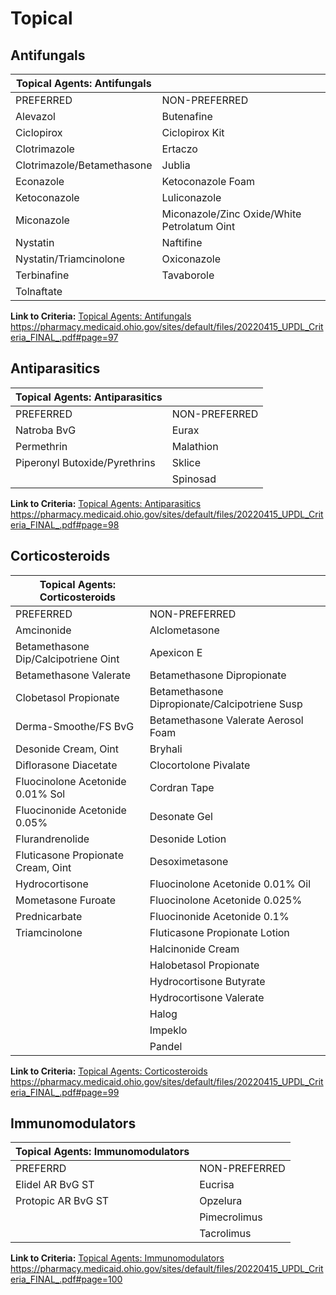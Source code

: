 # Topical

## Antifungals

| Topical Agents: Antifungals  |                                             |
|------------------------------|---------------------------------------------|
| PREFERRED                    | NON-PREFERRED                               |
| Alevazol                     | Butenafine                                  |
| Ciclopirox                   | Ciclopirox Kit                              |
| Clotrimazole                 | Ertaczo                                     |
| Clotrimazole/Betamethasone   | Jublia                                      |
| Econazole                    | Ketoconazole Foam                           |
| Ketoconazole                 | Luliconazole                                |
| Miconazole                   | Miconazole/Zinc Oxide/White Petrolatum Oint |
| Nystatin                     | Naftifine                                   |
| Nystatin/Triamcinolone       | Oxiconazole                                 |
| Terbinafine                  | Tavaborole                                  |
| Tolnaftate                   |                                             |

**Link to Criteria:** [Topical Agents: Antifungals](https://pharmacy.medicaid.ohio.gov/sites/default/files/20220415_UPDL_Criteria_FINAL_.pdf#page=97) <https://pharmacy.medicaid.ohio.gov/sites/default/files/20220415_UPDL_Criteria_FINAL_.pdf#page=97>

## Antiparasitics

| Topical Agents: Antiparasitics   |                   |
|----------------------------------|-------------------|
| PREFERRED                        | NON-PREFERRED     |
| Natroba BvG                      | Eurax             |
| Permethrin                       | Malathion         |
| Piperonyl Butoxide/Pyrethrins    | Sklice            |
|                                  | Spinosad          |

**Link to Criteria:** [Topical Agents: Antiparasitics](https://pharmacy.medicaid.ohio.gov/sites/default/files/20220415_UPDL_Criteria_FINAL_.pdf#page=98) <https://pharmacy.medicaid.ohio.gov/sites/default/files/20220415_UPDL_Criteria_FINAL_.pdf#page=98>

## Corticosteroids

| Topical Agents: Corticosteroids       |                                               |
|---------------------------------------|-----------------------------------------------|
| PREFERRED                             | NON-PREFERRED                                 |
| Amcinonide                            | Alclometasone                                 |
| Betamethasone Dip/Calcipotriene Oint  | Apexicon E                                    |
| Betamethasone Valerate                | Betamethasone Dipropionate                    |
| Clobetasol Propionate                 | Betamethasone Dipropionate/Calcipotriene Susp |
| Derma-Smoothe/FS BvG                  | Betamethasone Valerate Aerosol Foam           |
| Desonide Cream, Oint                  | Bryhali                                       |
| Diflorasone Diacetate                 | Clocortolone Pivalate                         |
| Fluocinolone Acetonide 0.01% Sol      | Cordran Tape                                  |
| Fluocinonide Acetonide 0.05%          | Desonate Gel                                  |
| Flurandrenolide                       | Desonide Lotion                               |
| Fluticasone Propionate Cream, Oint    | Desoximetasone                                |
| Hydrocortisone                        | Fluocinolone Acetonide 0.01% Oil              |
| Mometasone Furoate                    | Fluocinolone Acetonide 0.025%                 |
| Prednicarbate                         | Fluocinonide Acetonide 0.1%                   |
| Triamcinolone                         | Fluticasone Propionate Lotion                 |
|                                       | Halcinonide Cream                             |
|                                       | Halobetasol Propionate                        |
|                                       | Hydrocortisone Butyrate                       |
|                                       | Hydrocortisone Valerate                       |
|                                       | Halog                                         |
|                                       | Impeklo                                       |
|                                       | Pandel                                        |

**Link to Criteria:** [Topical Agents: Corticosteroids](https://pharmacy.medicaid.ohio.gov/sites/default/files/20220415_UPDL_Criteria_FINAL_.pdf#page=99) <https://pharmacy.medicaid.ohio.gov/sites/default/files/20220415_UPDL_Criteria_FINAL_.pdf#page=99>

## Immunomodulators

|Topical Agents: Immunomodulators  |                                   |
|----------------------------------|-----------------------------------|
| PREFERRD                         | NON-PREFERRED                     |
| Elidel AR BvG ST                 | Eucrisa                           |
| Protopic AR BvG ST               | Opzelura                          |
|                                  | Pimecrolimus                      |
|                                  | Tacrolimus                        |

**Link to Criteria:** [Topical Agents: Immunomodulators](https://pharmacy.medicaid.ohio.gov/sites/default/files/20220415_UPDL_Criteria_FINAL_.pdf#page=100) <https://pharmacy.medicaid.ohio.gov/sites/default/files/20220415_UPDL_Criteria_FINAL_.pdf#page=100>

